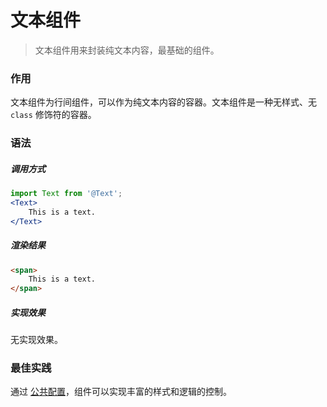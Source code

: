 # 文本组件
> 文本组件用来封装纯文本内容，最基础的组件。

### 作用
文本组件为行间组件，可以作为纯文本内容的容器。文本组件是一种无样式、无 `class` 修饰符的容器。
 
### 语法
##### 调用方式
``` jsx
import Text from '@Text';
<Text>
    This is a text.
</Text>
```
##### 渲染结果
``` html
<span>
    This is a text.
</span>
```
##### 实现效果
无实现效果。

### 最佳实践
通过 [公共配置](../ch1/public.md)，组件可以实现丰富的样式和逻辑的控制。